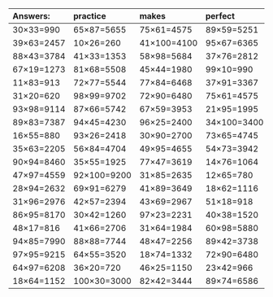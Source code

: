 | Answers: | practice | makes | perfect | ! |
| :--- | :--- | :--- | :--- | :--- |
| 30×33=990 | 65×87=5655 | 75×61=4575 | 89×59=5251 | 90×20=1800 | 
| 39×63=2457 | 10×26=260 | 41×100=4100 | 95×67=6365 | 14×16=224 | 
| 88×43=3784 | 41×33=1353 | 58×98=5684 | 37×76=2812 | 70×74=5180 | 
| 67×19=1273 | 81×68=5508 | 45×44=1980 | 99×10=990 | 97×68=6596 | 
| 11×83=913 | 72×77=5544 | 77×84=6468 | 37×91=3367 | 60×37=2220 | 
| 31×20=620 | 98×99=9702 | 72×90=6480 | 75×61=4575 | 52×46=2392 | 
| 93×98=9114 | 87×66=5742 | 67×59=3953 | 21×95=1995 | 28×45=1260 | 
| 89×83=7387 | 94×45=4230 | 96×25=2400 | 34×100=3400 | 87×86=7482 | 
| 16×55=880 | 93×26=2418 | 30×90=2700 | 73×65=4745 | 79×28=2212 | 
| 35×63=2205 | 56×84=4704 | 49×95=4655 | 54×73=3942 | 11×41=451 | 
| 90×94=8460 | 35×55=1925 | 77×47=3619 | 14×76=1064 | 19×55=1045 | 
| 47×97=4559 | 92×100=9200 | 31×85=2635 | 12×65=780 | 63×38=2394 | 
| 28×94=2632 | 69×91=6279 | 41×89=3649 | 18×62=1116 | 80×43=3440 | 
| 31×96=2976 | 42×57=2394 | 43×69=2967 | 51×18=918 | 38×30=1140 | 
| 86×95=8170 | 30×42=1260 | 97×23=2231 | 40×38=1520 | 15×15=225 | 
| 48×17=816 | 41×66=2706 | 31×64=1984 | 60×98=5880 | 88×14=1232 | 
| 94×85=7990 | 88×88=7744 | 48×47=2256 | 89×42=3738 | 25×16=400 | 
| 97×95=9215 | 64×55=3520 | 18×74=1332 | 72×90=6480 | 29×10=290 | 
| 64×97=6208 | 36×20=720 | 46×25=1150 | 23×42=966 | 19×69=1311 | 
| 18×64=1152 | 100×30=3000 | 82×42=3444 | 89×74=6586 | 39×19=741 | 
